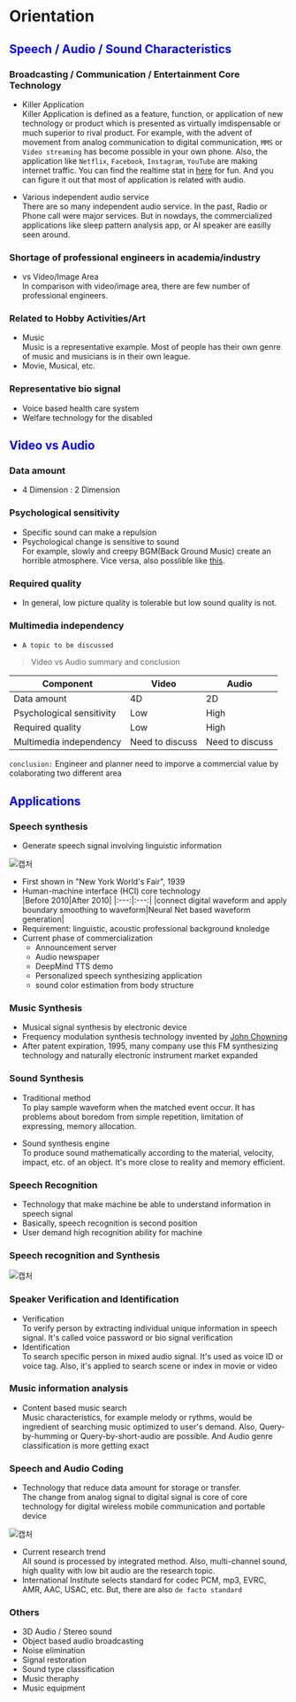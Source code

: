 # Orientation
## <span style="color: blue;">Speech / Audio / Sound Characteristics</span>

### Broadcasting / Communication / Entertainment Core Technology 
- Killer Application  
  Killer Application is defined as a feature, function, or application of new technology or product which is presented as virtually imdispensable or much superior to rival product. For example, with the advent of movement from analog communication to digital communication, `MMS` or `Video streaming` has become possible in your own phone. Also, the application like `Netflix`, `Facebook`, `Instagram`, `YouTube` are making internet traffic. You can find the realtime stat in [here](https://www.internetlivestats.com/) for fun. And you can figure it out that most of application is related with audio.

- Various independent audio service  
  There are so many independent audio service. In the past, Radio or Phone call were major services. But in nowdays, the commercialized applications like sleep pattern analysis app, or AI speaker are easilly seen around.

### Shortage of professional engineers in academia/industry
- vs Video/Image Area  
  In comparison with video/image area, there are few number of professional engineers.

### Related to Hobby Activities/Art
- Music  
  Music is a representative example. Most of people has their own genre of music and musicians is in their own league.
- Movie, Musical, etc.

### Representative bio signal
- Voice based health care system
- Welfare technology for the disabled

## <span style="color: blue;">Video vs Audio</span>

### Data amount 
- 4 Dimension : 2 Dimension

### Psychological sensitivity
- Specific sound can make a repulsion
- Psychological change is sensitive to sound  
  For example, slowly and creepy BGM(Back Ground Music) create an horrible atmosphere. Vice versa, also posslible like [this](https://youtu.be/ghNci2gUpSk).

### Required quality
- In general, low picture quality is tolerable but low sound quality is not.

### Multimedia independency
- `A topic to be discussed`

> Video vs Audio summary and conclusion

|Component|Video|Audio|
|---|---|---|
|Data amount|4D|2D|
|Psychological sensitivity|Low|High|
|Required quality|Low|High|
|Multimedia independency|Need to discuss| Need to discuss|

`conclusion:` Engineer and planner need to imporve a commercial value by colaborating two different area

## <span style="color: blue;">Applications</span>
### Speech synthesis
- Generate speech signal involving linguistic information
  
![캡처](https://user-images.githubusercontent.com/49026408/89806744-81e14400-db72-11ea-9d89-c9b2482be526.JPG)

- First shown in "New York World's Fair", 1939
- Human-machine interface (HCI) core technology  
  |Before 2010|After 2010|
  |:---:|:---:|
  |connect digital waveform and apply boundary smoothing to waveform|Neural Net based waveform generation|
- Requirement: linguistic, acoustic professional background knoledge
- Current phase of commercialization  
  * Announcement server
  * Audio newspaper
  * DeepMind TTS demo
  * Personalized speech synthesizing application
  * sound color estimation from body structure

### Music Synthesis
- Musical signal synthesis by electronic device
- Frequency modulation synthesis technology invented by [John Chowning](https://en.wikipedia.org/wiki/John_Chowning)
- After patent expiration, 1995, many company use this FM synthesizing technology and naturally electronic instrument market expanded

### Sound Synthesis
- Traditional method  
  To play sample waveform when the matched event occur. It has problems about boredom from simple repetition, limitation of expressing, memory allocation.

- Sound synthesis engine  
  To produce sound mathematically according to the material, velocity, impact, etc. of an object. It's more close to reality and memory efficient.

### Speech Recognition
- Technology that make machine be able to understand information in speech signal
- Basically, speech recognition is second position
- User demand high recognition ability for machine

### Speech recognition and Synthesis
![캡처](https://user-images.githubusercontent.com/49026408/89809449-87d92400-db76-11ea-8cae-a0b3a04c819a.JPG)

### Speaker Verification and Identification
- Verification  
  To verify person by extracting individual unique information in speech signal. It's called voice password or bio signal verification
- Identification  
  To search specific person in mixed audio signal. It's used as voice ID or voice tag. Also, it's applied to search scene or index in movie or video

### Music information analysis
- Content based music search  
  Music characteristics, for example melody or rythms, would be ingredient of searching music optimized to user's demand. Also, Query-by-humming or Query-by-short-audio are possible. And Audio genre classification is more getting exact

### Speech and Audio Coding
- Technology that reduce data amount for storage or transfer.  
  The change from analog signal to digital signal is core of core technology for digital wireless mobile communication and portable device  
  
![캡처](https://user-images.githubusercontent.com/49026408/89812430-18196800-db7b-11ea-9be4-78c9049825aa.JPG)
- Current research trend  
  All sound is processed by integrated method. Also, multi-channel sound, high quality with low bit audio are the research topic.
- International Institute selects standard for codec
  PCM, mp3, EVRC, AMR, AAC, USAC, etc. But, there are also `de facto standard`

### Others
- 3D Audio / Stereo sound
- Object based audio broadcasting
- Noise elimination
- Signal restoration
- Sound type classification
- Music theraphy
- Music equipment